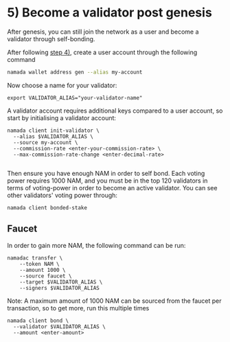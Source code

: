 # 5) Become a validator post genesis

After genesis, you can still join the network as a user and become a validator through self-bonding. 

After following [step 4)](../../../running-a-full-node.md), create a user account through the following command

```bash
namada wallet address gen --alias my-account
```

Now choose a name for your validator:

```bash!
export VALIDATOR_ALIAS="your-validator-name"
```

A validator account requires additional keys compared to a user account, so start by initialising a validator account:

```bash!
namada client init-validator \
  --alias $VALIDATOR_ALIAS \
  --source my-account \
  --commission-rate <enter-your-commission-rate> \
  --max-commission-rate-change <enter-decimal-rate>
  
```

Then ensure you have enough NAM in order to self bond. Each voting power requires 1000 NAM, and you must be in the top 120 validators in terms of voting-power in order to become an active validator. You can see other validators' voting power through:

```bash!
namada client bonded-stake
```

## Faucet

In order to gain more NAM, the following command can be run: 
```bash!
namadac transfer \
    --token NAM \
    --amount 1000 \
    --source faucet \
    --target $VALIDATOR_ALIAS \
    --signers $VALIDATOR_ALIAS
```
Note: A maximum amount of 1000 NAM can be sourced from the faucet per transaction, so to get more, run this multiple times

```bash!
namada client bond \
  --validator $VALIDATOR_ALIAS \
  --amount <enter-amount>
```
